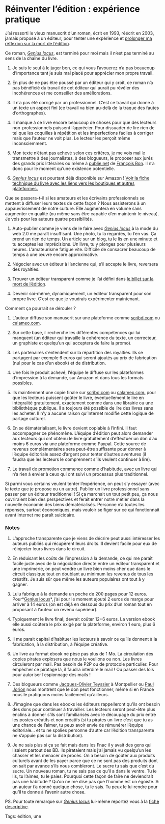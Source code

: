 # Réinventer l’édition : expérience pratique

J’ai ressorti le vieux manuscrit d’un roman, écrit en 1993, réécrit en 2003, jamais proposé à un éditeur, pour tenter une expérience et [prolonger ma réflexion sur la mort de l’édition](/2009/07/17/apres-la-presse-cest-ledition-qui-meurt/).

Ce roman, *[Genius locus](/genius-locus/)*, est terminé pour moi mais il n’est pas terminé au sens de la chaîne du livre.

1. Je suis le seul à le juger bon, ce qui vous l’avouerez n’a pas beaucoup d’importance tant je suis mal placé pour apprécier mon propre travail.

2. En plus de ne pas être poussé par un éditeur qui y croit, ce roman n’a pas bénéficié du travail de cet éditeur qui aurait pu révéler des incohérences et me conseiller des améliorations.

3. Il n’a pas été corrigé par un professionnel. C’est ce travail qui donne à un texte un aspect fini (ce travail va bien au-delà de la traque des fautes d’orthographes).

4. Il manque à ce livre encore beaucoup de choses pour que des lecteurs non-professionnels puissent l’apprécier. Pour dissuader de lire rien de tel que les coquilles à répétition et les imperfections faciles à corriger mais que l’auteur ne voit plus. Le lecteur les perçoit même inconsciemment.

5. Mon texte n’étant pas achevé selon ces critères, je me vois mal le transmettre à des journalistes, à des blogueurs, le proposer aux jurés des grands prix littéraires ou même à [publie.net](http://publie.net) de [François Bon](http://www.tierslivre.net). Il n’a donc pour le moment qu’une existence potentielle.

6. *[Genius locus](/genius-locus/)* est pourtant déjà disponible sur Amazon ! [Voir la fiche technique du livre avec les liens vers les boutiques et autres plateformes.](/genius-locus/)

Que se passera-t-il si les amateurs et les écrivains professionnels se mettent à diffuser leurs textes de cette façon ? Nous assisterons à un appauvrissement de notre culture. Elle augmentera en volume sans augmenter en qualité (ou même sans être capable d’en maintenir le niveau). Je vois pour les auteurs quatre possibilités.

1. Auto-publier comme je viens de le faire avec *[Genius locus](/genius-locus/)* à la mode du web 2.0 me paraît insuffisant. Une photo, tu la regardes, tu t’en vas. Ça prend un rien de temps. Un article sur un blog, tu le lis en une minute et tu acceptes les imprécisions. Un livre, tu y plonges pour plusieurs heures. L’amateurisme fatigue vite. Difficile de consacrer beaucoup de temps à une œuvre encore approximative.

2. Négocier avec un éditeur à l’ancienne qui, s’il accepte le livre, reversera des royalties.

3. Trouver un éditeur transparent comme je l’ai défini dans [le billet sur la mort de l’édition](/2009/07/17/apres-la-presse-cest-ledition-qui-meurt/).

4. Devenir soi-même, dynamiquement, un éditeur transparent pour son propre livre. C’est ce que je voudrais expérimenter maintenant.

Comment ça pourrait se dérouler ?

1. L’auteur diffuse son manuscrit sur une plateforme comme [scribd.com](http://www.scribd.com/doc/17453432/Genius-Locus) ou [calameo.com](http://fr.calameo.com/read/000069788ae9897d3374c).

2. Sur cette base, il recherche les différentes compétences qui lui manquent (un éditeur qui travaille la cohérence du texte, un correcteur, un graphiste et quelqu’un qui acceptera de faire la promo).

3. Les partenaires s’entendent sur la répartition des royalties. Ils se partagent par exemple 6 euros qui seront ajoutés au prix de fabrication (nul pour le cas d’un ebook) et de distribution.

4. Une fois le produit achevé, l’équipe le diffuse sur les plateformes d’impression à la demande, sur Amazon et dans tous les formats possibles.

5. Ils maintiennent une copie finale sur [scribd.com](http://www.scribd.com/doc/17453432/Genius-Locus) ou [calameo.com.](http://fr.calameo.com/read/000069788ae9897d3374c) pour que les lecteurs puissent goûter le livre, éventuellement le lire en intégralité gratuitement, exactement comme dans une librairie ou une bibliothèque publique. Il a toujours été possible de lire des livres sans les acheter. Il n’y a aucune raison qu’Internet modifie cette logique de partage culturel.

6. En se dématérialisant, le livre devient copiable à l’infini. Il faut accompagner ce phénomène. L’équipe d’édition peut alors demander aux lecteurs qui ont obtenu le livre gratuitement d’effectuer un don d’au moins 6 euros via une plateforme comme Paypal. Cette source de revenus complémentaires sera peut-être suffisante pour donner à l’équipe éditoriale assez d’argent pour tenter d’autres aventures (il faudra que les lecteurs le comprennent s’ils veulent continuer à lire).

7. Le travail de promotion commence comme d’habitude, avec un livre qui n’a rien à envier à ceux qui ont suivi un processus plus traditionnel.

Si parmi vous certains veulent tenter l’expérience, on peut s’y essayer (avec le texte que je propose ou un autre). Publier un livre professionnel sans passer par un éditeur traditionnel ! Si ça marchait un tout petit peu, ça nous ouvriraient bien des perspectives et ferait entrer notre métier dans la nouvelle économie des biens dématérialisés. Personne n’a toutes les réponses, surtout économiques, mais vouloir se figer sur ce qui fonctionnait avant Internet me paraît suicidaire.

### Notes

1. L’approche transparente que je viens de décrire peut aussi intéresser les auteurs publiés qui récupèrent leurs droits. Il devient facile pour eux de réinjecter leurs livres dans le circuit.

2. En réduisant les coûts de l’impression à la demande, ce qui me paraît facile juste avec de la négociation directe entre un éditeur transparent et une imprimerie, on peut vendre un livre bien moins cher que dans le circuit classique tout en doublant au minimum les revenus de tous les créatifs. Je suis sûr que même les auteurs populaires ont tout à y gagner.

3. Lulu fabrique à la demande un poche de 200 pages pour 12 euros. Pour*[Genius locus](/genius-locus/)*, j’ai pour le moment ajouté 2 euros de marge pour arriver à 14 euros (on est déjà en dessous du prix d’un roman tout en proposant à l’auteur un revenu supérieur).

4. Typiquement le livre final, devrait coûter 12+6 euros. La version ebook elle aussi coûtera le prix exigé par la plateforme, environ 1 euro, plus 6 euros.

5. Il me parait capital d’habituer les lecteurs à savoir ce qu’ils donnent à la fabrication, à la distribution, à l’équipe créative.

6. Un livre au format ebook ne pèse pas plus de 1 Mo. La circulation des copies pirates explosera que nous le voulions ou non. Les livres circuleront par mail. Pas besoin de P2P ou de protocole particulier. Pour empêcher ce piratage là, il faudra interdire le mail ! Ou passer des lois pour autoriser l’espionnage des mails !

7. Des blogueurs comme [Jacques-Olivier Teyssier](http://www.montpellier-journal.fr/) à Montpellier ou [Paul Jorion](http://www.pauljorion.com/blog/) nous montrent que le don peut fonctionner, même si en France nous le pratiquons moins facilement qu’ailleurs.

8. J’imagine que dans les ebooks les éditeurs rappelleront qu’ils ont besoin des dons pour continuer à travailler. Les lecteurs seront peut-être plus enclins à donner s’ils sont familiarisés avec le découpage du prix entre les postes créatifs et non créatifs (si tu pirates un livre c’est que tu as une chance de l’aimer, tu peux avoir envie de rémunérer l’équipe éditoriale… et tu ne spolies personne d’autre car l’édition transparente ne s’appuie pas sur la distribution).

9. Je ne sais plus si ça se fait mais dans les Fnac il y avait des gens qui lisaient partout des BD. Ils pirataient mais j’ai jamais vu quelqu’un les chasser et les menacer de procès. On a besoin de goûter aux produits culturels avant de les payer parce que ce ne sont pas des produits dont on sait par avance s’ils nous combleront. Le sucre tu sais que c’est du sucre. Un nouveau roman, tu ne sais pas ce qu’il a dans le ventre. Tu le lis, tu l’aimes, tu le paies. Pourquoi cette façon de faire ne deviendrait pas une habitude ? Qu’on ne me dise pas que l’homme est un égoïste. Si un auteur t’a donné quelque chose, tu le sais. Tu peux le lui rendre pour qu’il te donne à l’avenir autre chose.

PS. Pour toute remarque sur *[Genius locus](/genius-locus/)* lui-même reportez vous à la [fiche descriptive](/genius-locus/).

Tags: édition, une